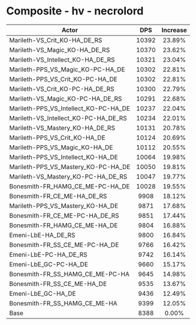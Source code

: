 # Composite - hv - necrolord
| Actor | DPS | Increase |
|---|:---:|:---:|
|Marileth-VS_Crit_KO-HA_DE_RS|10392|23.89%|
|Marileth-VS_Magic_KO-HA_DE_RS|10370|23.62%|
|Marileth-VS_Intellect_KO-HA_DE_RS|10321|23.04%|
|Marileth-PPS_VS_Magic_KO-PC-HA_DE|10302|22.81%|
|Marileth-PPS_VS_Crit_KO-PC-HA_DE|10302|22.81%|
|Marileth-VS_Crit_KO-PC-HA_DE_RS|10300|22.79%|
|Marileth-VS_Magic_KO-PC-HA_DE_RS|10291|22.68%|
|Marileth-PPS_VS_Intellect_KO-PC-HA_DE|10237|22.04%|
|Marileth-VS_Intellect_KO-PC-HA_DE_RS|10234|22.01%|
|Marileth-VS_Mastery_KO-HA_DE_RS|10131|20.78%|
|Marileth-PPS_VS_Crit_KO-HA_DE|10124|20.69%|
|Marileth-PPS_VS_Magic_KO-HA_DE|10112|20.55%|
|Marileth-PPS_VS_Intellect_KO-HA_DE|10064|19.98%|
|Marileth-PPS_VS_Mastery_KO-PC-HA_DE|10050|19.81%|
|Marileth-VS_Mastery_KO-PC-HA_DE_RS|10047|19.77%|
|Bonesmith-FR_HAMG_CE_ME-PC-HA_DE|10028|19.55%|
|Bonesmith-FR_CE_ME-HA_DE_RS|9908|18.12%|
|Marileth-PPS_VS_Mastery_KO-HA_DE|9871|17.68%|
|Bonesmith-FR_CE_ME-PC-HA_DE_RS|9851|17.44%|
|Bonesmith-FR_HAMG_CE_ME-HA_DE|9804|16.88%|
|Emeni-LbE-HA_DE_RS|9800|16.84%|
|Bonesmith-FR_SS_CE_ME-PC-HA_DE|9766|16.42%|
|Emeni-LbE-PC-HA_DE_RS|9742|16.14%|
|Emeni-LbE_GC-PC-HA_DE|9660|15.17%|
|Bonesmith-FR_SS_HAMG_CE_ME-PC-HA|9645|14.98%|
|Bonesmith-FR_SS_CE_ME-HA_DE|9535|13.67%|
|Emeni-LbE_GC-HA_DE|9436|12.49%|
|Bonesmith-FR_SS_HAMG_CE_ME-HA|9399|12.05%|
|Base|8388|0.00%|
